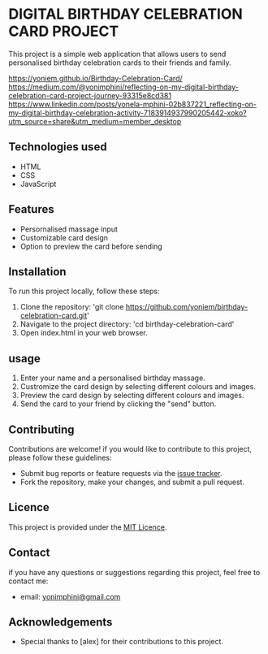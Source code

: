 # DIGITAL BIRTHDAY CELEBRATION CARD PROJECT

This project is a simple web application that allows users to send personalised birthday celebration cards to their friends and family.

https://yoniem.github.io/Birthday-Celebration-Card/
https://medium.com/@yonimphini/reflecting-on-my-digital-birthday-celebration-card-project-journey-93315e8cd381
https://www.linkedin.com/posts/yonela-mphini-02b837221_reflecting-on-my-digital-birthday-celebration-activity-7183914937990205442-xoko?utm_source=share&utm_medium=member_desktop

## Technologies used

- HTML
- CSS
- JavaScript

## Features

- Persornalised massage input
- Customizable card design
- Option to preview the card before sending

## Installation

To run this project locally, follow these steps:

1. Clone the repository: 'git clone https://github.com/yoniem/birthday-celebration-card.git'
2. Navigate to the project directory: 'cd birthday-celebration-card'
3. Open index.html in your web browser.

## usage

1. Enter your name and a personalised birthday massage.
2. Custromize the card design by selecting different colours and images.
3. Preview the card design by selecting different colours and images.
4. Send the card to your friend by clicking the "send" button.

## Contributing

Contributions are welcome! if you would like to contribute to this project, please follow these guidelines:
- Submit bug reports or feature requests via the [issue tracker](https://github.com/yoniem/birthday-celebration-card/issues).
- Fork the repository, make your changes, and submit a pull request.

## Licence

This project is provided under the [MIT Licence](https://opensource.org/licences/MIT).

## Contact

if you have any questions or suggestions regarding this project, feel free to contact me:
- email: [yonimphini@gmail.com](https://github.com/yoniem)

## Acknowledgements

- Special thanks to [alex] for their contributions to this project.
